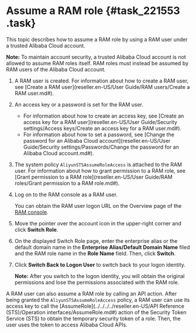 # Assume a RAM role {#task_221553 .task}

This topic describes how to assume a RAM role by using a RAM user under a trusted Alibaba Cloud account.

**Note:** To maintain account security, a trusted Alibaba Cloud account is not allowed to assume RAM roles itself. RAM roles must instead be assumed by RAM users of the Alibaba Cloud account.

1.  A RAM user is created. For information about how to create a RAM user, see [Create a RAM user](reseller.en-US/User Guide/RAM users/Create a RAM user.md#).
2.  An access key or a password is set for the RAM user.
    -   For information about how to create an access key, see [Create an access key for a RAM user](reseller.en-US/User Guide/Security settings/Access keys/Create an access key for a RAM user.md#).
    -   For information about how to set a password, see [Change the password for an Alibaba Cloud account](reseller.en-US/User Guide/Security settings/Passwords/Change the password for an Alibaba Cloud account.md#).
3.  The system policy `AliyunSTSAssumeRoleAccess` is attached to the RAM user. For information about how to grant permission to a RAM role, see [Grant permission to a RAM role](reseller.en-US/User Guide/RAM roles/Grant permission to a RAM role.md#).

1.  Log on to the RAM console as a RAM user. 

    You can obtain the RAM user logon URL on the Overview page of the [RAM console](https://partners-intl.console.aliyun.com/#/ram).

2.  Move the pointer over the account icon in the upper-right corner and click **Switch Role**.
3.  On the displayed Switch Role page, enter the enterprise alias or the default domain name in the **Enterprise Alias/Default Domain Name** filed and the RAM role name in the **Role Name** field. Then, click **Switch**.
4.  Click **Switch Back to Logon User** to switch back to your logon identity. 

    **Note:** After you switch to the logon identity, you will obtain the original permissions and lose the permissions associated with the RAM role.


A RAM user can also assume a RAM role by calling an API action. After being granted the `AliyunSTSAssumeRoleAccess` policy, a RAM user can use its access key to call the [AssumeRole](../../../../reseller.en-US/API Reference (STS)/Operation interfaces/AssumeRole.md#) action of the Security Token Service \(STS\) to obtain the temporary security token of a role. Then, the user uses the token to access Alibaba Cloud APIs.

